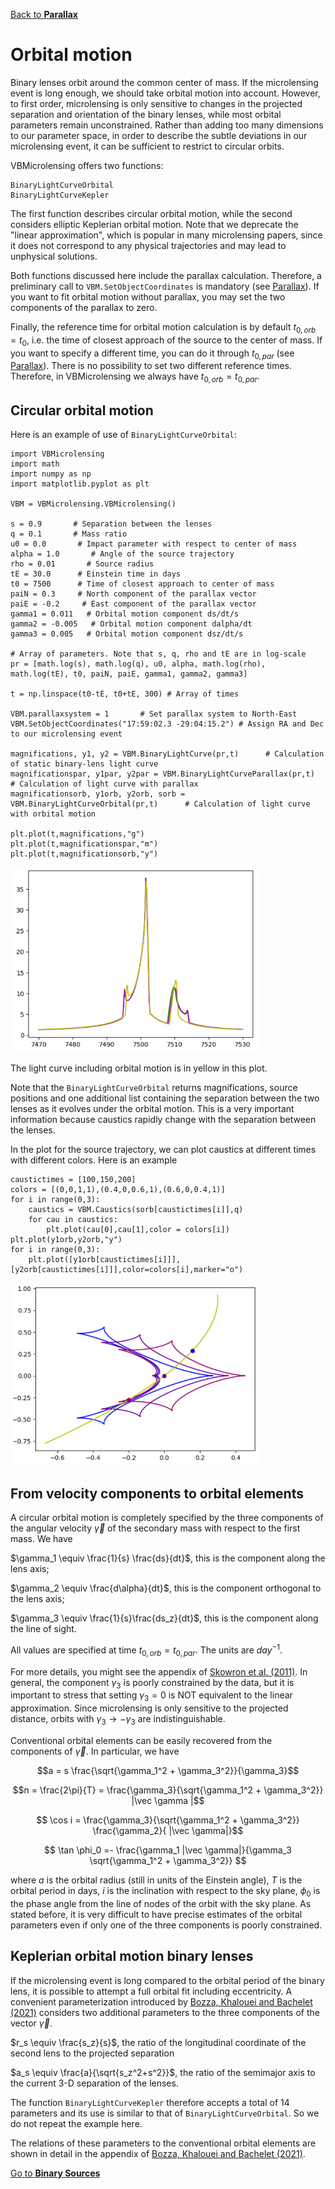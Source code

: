 [Back to **Parallax**](Parallax.md)

# Orbital motion

Binary lenses orbit around the common center of mass. If the microlensing event is long enough, we should take orbital motion into account. However, to first order, microlensing is only sensitive to changes in the projected separation and orientation of the binary lenses, while most orbital parameters remain unconstrained. Rather than adding too many dimensions to our parameter space, in order to describe the subtle deviations in our microlensing event, it can be sufficient to restrict to circular orbits.

VBMicrolensing offers two functions:

```
BinaryLightCurveOrbital
BinaryLightCurveKepler
```

The first function describes circular orbital motion, while the second considers elliptic Keplerian orbital motion. Note that we deprecate the "linear approximation", which is popular in many microlensing papers, since it does not correspond to any physical trajectories and may lead to unphysical solutions.

Both functions discussed here include the parallax calculation. Therefore, a preliminary call to `VBM.SetObjectCoordinates` is mandatory (see [Parallax](Parallax.md)). If you want to fit orbital motion without parallax, you may set the two components of the parallax to zero.

Finally, the reference time for orbital motion calculation is by default $t_{0,orb}=t_0$, i.e. the time of closest approach of the source to the center of mass. If you want to specify a different time, you can do it through $t_{0,par}$ (see [Parallax](Parallax.md#reference-time-for-parallax-t_0par)). There is no possibility to set two different reference times. Therefore, in VBMicrolensing we always have $t_{0,orb} = t_{0,par}$.

## Circular orbital motion

Here is an example of use of `BinaryLightCurveOrbital`:

```
import VBMicrolensing
import math
import numpy as np
import matplotlib.pyplot as plt

VBM = VBMicrolensing.VBMicrolensing()

s = 0.9       # Separation between the lenses
q = 0.1       # Mass ratio
u0 = 0.0       # Impact parameter with respect to center of mass
alpha = 1.0       # Angle of the source trajectory
rho = 0.01       # Source radius
tE = 30.0      # Einstein time in days
t0 = 7500      # Time of closest approach to center of mass
paiN = 0.3     # North component of the parallax vector
paiE = -0.2     # East component of the parallax vector
gamma1 = 0.011   # Orbital motion component ds/dt/s
gamma2 = -0.005   # Orbital motion component dalpha/dt
gamma3 = 0.005   # Orbital motion component dsz/dt/s

# Array of parameters. Note that s, q, rho and tE are in log-scale
pr = [math.log(s), math.log(q), u0, alpha, math.log(rho), math.log(tE), t0, paiN, paiE, gamma1, gamma2, gamma3]

t = np.linspace(t0-tE, t0+tE, 300) # Array of times

VBM.parallaxsystem = 1       # Set parallax system to North-East
VBM.SetObjectCoordinates("17:59:02.3 -29:04:15.2") # Assign RA and Dec to our microlensing event

magnifications, y1, y2 = VBM.BinaryLightCurve(pr,t)      # Calculation of static binary-lens light curve
magnificationspar, y1par, y2par = VBM.BinaryLightCurveParallax(pr,t)      # Calculation of light curve with parallax
magnificationsorb, y1orb, y2orb, sorb = VBM.BinaryLightCurveOrbital(pr,t)      # Calculation of light curve with orbital motion

plt.plot(t,magnifications,"g")
plt.plot(t,magnificationspar,"m")
plt.plot(t,magnificationsorb,"y")
```

<img src="BinaryLens_lightcurve_orbital.png" width = 400>

The light curve including orbital motion is in yellow in this plot. 

Note that the `BinaryLightCurveOrbital` returns magnifications, source positions and one additional list containing the separation between the two lenses as it evolves under the orbital motion. This is a very important information because caustics rapidly change with the separation between the lenses.

In the plot for the source trajectory, we can plot caustics at different times with different colors. Here is an example

```
caustictimes = [100,150,200]
colors = [(0,0,1,1),(0.4,0,0.6,1),(0.6,0,0.4,1)]
for i in range(0,3):
    caustics = VBM.Caustics(sorb[caustictimes[i]],q)
    for cau in caustics:
        plt.plot(cau[0],cau[1],color = colors[i])
plt.plot(y1orb,y2orb,"y")
for i in range(0,3):
    plt.plot([y1orb[caustictimes[i]]],[y2orb[caustictimes[i]]],color=colors[i],marker="o")
```

<img src="BinaryLens_lightcurve_orbital_caustics.png" width = 400>

## From velocity components to orbital elements

A circular orbital motion is completely specified by the three components of the angular velocity $\vec \gamma$ of the secondary mass with respect to the first mass. We have

$\gamma_1 \equiv \frac{1}{s} \frac{ds}{dt}$, this is the component along the lens axis;

$\gamma_2 \equiv \frac{d\alpha}{dt}$, this is the component orthogonal to the lens axis;

$\gamma_3 \equiv \frac{1}{s}\frac{ds_z}{dt}$, this is the component along the line of sight.

All values are specified at time $t_{0,orb}=t_{0,par}$. The units are $day^{-1}$.

For more details, you might see the appendix of [Skowron et al. (2011)](https://ui.adsabs.harvard.edu/abs/2011ApJ...738...87S/abstract). In general, the component $\gamma_3$ is poorly constrained by the data, but it is important to stress that setting $\gamma_3=0$ is NOT equivalent to the linear approximation. Since microlensing is only sensitive to the projected distance, orbits with $\gamma_3 \rightarrow - \gamma_3$ are indistinguishable.

Conventional orbital elements can be easily recovered from the components of $\vec \gamma$. In particular, we have

$$a = s \frac{\sqrt{\gamma_1^2 + \gamma_3^2}}{\gamma_3}$$

$$n = \frac{2\pi}{T} =  \frac{\gamma_3}{\sqrt{\gamma_1^2 + \gamma_3^2}} |\vec \gamma |$$

$$ \cos i = \frac{\gamma_3}{\sqrt{\gamma_1^2 + \gamma_3^2}} \frac{\gamma_2}{ |\vec \gamma|}$$

$$ \tan \phi_0 =- \frac{\gamma_1 |\vec \gamma|}{\gamma_3 \sqrt{\gamma_1^2 + \gamma_3^2}} $$

where $a$ is the orbital radius (still in units of the Einstein angle), $T$ is the orbital period in days, $i$ is the inclination with respect to the sky plane, $\phi_0$ is the phase angle from the line of nodes of the orbit with the sky plane. As stated before, it is very difficult to have precise estimates of the orbital parameters even if only one of the three components is poorly constrained.

## Keplerian orbital motion binary lenses

If the microlensing event is long compared to the orbital period of the binary lens, it is possible to attempt a full orbital fit including eccentricity. A convenient parameterization introduced by [Bozza, Khalouei and Bachelet (2021)](https://ui.adsabs.harvard.edu/abs/2021MNRAS.505..126B/abstract) considers two additional parameters to the three components of the vector $\vec \gamma$.

$r_s \equiv \frac{s_z}{s}$, the ratio of the longitudinal coordinate of the second lens to the projected separation

$a_s \equiv \frac{a}{\sqrt{s_z^2+s^2}}$, the ratio of the semimajor axis to the current 3-D separation of the lenses.

The function `BinaryLightCurveKepler` therefore accepts a total of 14 parameters and its use is similar to that of `BinaryLightCurveOrbital`. So we do not repeat the example here.

The relations of these parameters to the conventional orbital elements are shown in detail in the appendix of [Bozza, Khalouei and Bachelet (2021)](https://ui.adsabs.harvard.edu/abs/2021MNRAS.505..126B/abstract).

[Go to **Binary Sources**](BinarySources.md)
